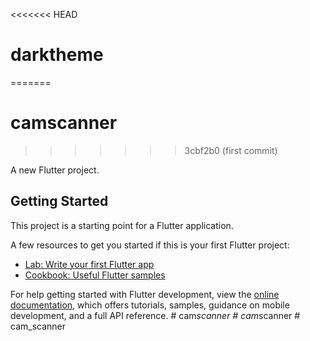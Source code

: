 <<<<<<< HEAD
# darktheme
=======
# camscanner
>>>>>>> 3cbf2b0 (first commit)

A new Flutter project.

## Getting Started

This project is a starting point for a Flutter application.

A few resources to get you started if this is your first Flutter project:

- [Lab: Write your first Flutter app](https://docs.flutter.dev/get-started/codelab)
- [Cookbook: Useful Flutter samples](https://docs.flutter.dev/cookbook)

For help getting started with Flutter development, view the
[online documentation](https://docs.flutter.dev/), which offers tutorials,
samples, guidance on mobile development, and a full API reference.
#   c a m _ s c a n n e r  
 #   c a m _ s c a n n e r  
 #   c a m _ s c a n n e r  
 